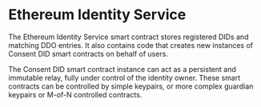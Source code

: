 # Ethereum Identity Service

The Ethereum Identity Service smart contract stores registered DIDs and matching DDO entries. It also contains code that creates new instances of Consent DID smart contracts on behalf of users.

The Consent DID smart contract instance can act as a persistent and immutable relay, fully under control of the identity owner. These smart contracts can be controlled by simple keypairs, or more complex guardian keypairs or M-of-N controlled contracts.
